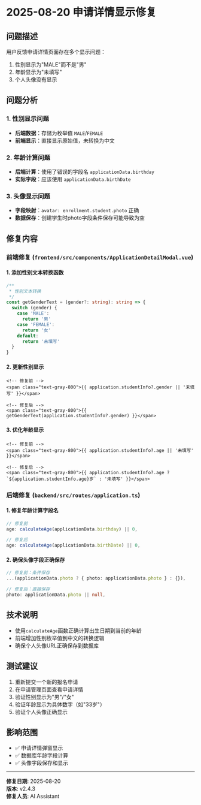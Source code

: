 # 2025-08-20 申请详情显示修复

## 问题描述
用户反馈申请详情页面存在多个显示问题：
1. 性别显示为"MALE"而不是"男"
2. 年龄显示为"未填写"
3. 个人头像没有显示

## 问题分析

### 1. 性别显示问题
- **后端数据**：存储为枚举值 `MALE`/`FEMALE`
- **前端显示**：直接显示原始值，未转换为中文

### 2. 年龄计算问题
- **后端计算**：使用了错误的字段名 `applicationData.birthday`
- **实际字段**：应该使用 `applicationData.birthDate`

### 3. 头像显示问题
- **字段映射**：`avatar: enrollment.student.photo` 正确
- **数据保存**：创建学生时photo字段条件保存可能导致为空

## 修复内容

### 前端修复 (`frontend/src/components/ApplicationDetailModal.vue`)

#### 1. 添加性别文本转换函数
```typescript
/**
 * 性别文本转换
 */
const getGenderText = (gender?: string): string => {
  switch (gender) {
    case 'MALE':
      return '男'
    case 'FEMALE':  
      return '女'
    default:
      return '未填写'
  }
}
```

#### 2. 更新性别显示
```vue
<!-- 修复前 -->
<span class="text-gray-800">{{ application.studentInfo?.gender || '未填写' }}</span>

<!-- 修复后 -->
<span class="text-gray-800">{{ getGenderText(application.studentInfo?.gender) }}</span>
```

#### 3. 优化年龄显示
```vue
<!-- 修复前 -->
<span class="text-gray-800">{{ application.studentInfo?.age || '未填写' }}</span>

<!-- 修复后 -->
<span class="text-gray-800">{{ application.studentInfo?.age ? `${application.studentInfo.age}岁` : '未填写' }}</span>
```

### 后端修复 (`backend/src/routes/application.ts`)

#### 1. 修复年龄计算字段名
```typescript
// 修复前
age: calculateAge(applicationData.birthday) || 0,

// 修复后  
age: calculateAge(applicationData.birthDate) || 0,
```

#### 2. 确保头像字段正确保存
```typescript
// 修复前：条件保存
...(applicationData.photo ? { photo: applicationData.photo } : {}),

// 修复后：直接保存
photo: applicationData.photo || null,
```

## 技术说明
- 使用`calculateAge`函数正确计算出生日期到当前的年龄
- 前端增加性别枚举值到中文的转换逻辑
- 确保个人头像URL正确保存到数据库

## 测试建议
1. 重新提交一个新的报名申请
2. 在申请管理页面查看申请详情
3. 验证性别显示为"男"/"女"
4. 验证年龄显示为具体数字（如"33岁"）
5. 验证个人头像正确显示

## 影响范围
- ✅ 申请详情弹窗显示
- ✅ 数据库年龄字段计算
- ✅ 头像字段保存和显示

---
**修复日期**: 2025-08-20  
**版本**: v2.4.3  
**修复人员**: AI Assistant
